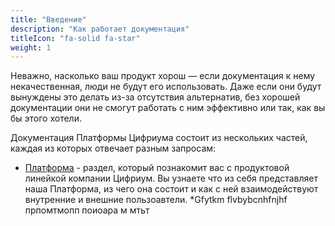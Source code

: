 ```yaml
---
title: "Введение"
description: "Как работает документация"
titleIcon: "fa-solid fa-star"
weight: 1
---
```

Неважно, насколько ваш продукт хорош — если документация к нему некачественная, люди не будут его использовать. Даже если они будут вынуждены это делать из-за отсутствия альтернатив, без хорошей документации они не смогут работать с ним эффективно или так, как вы бы этого хотели.


Документация Платформы Цифриума состоит из нескольких частей, каждая из которых отвечает разным запросам:

* [Платформа](section2\_index.md#Определение) - раздел, который познакомит вас с продуктовой линейкой компании Цифриум. Вы узнаете что из себя представляет наша Платформа, из чего она состоит и как с ней взаимодействуют внутренние и внешние пользоавтели.
*Gfytkm flvbybcnhfnjhf
прпомтмопп
поиоара м мтьт
